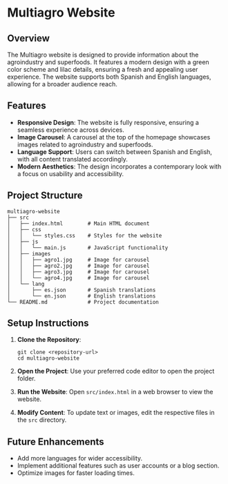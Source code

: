 # Multiagro Website

## Overview
The Multiagro website is designed to provide information about the agroindustry and superfoods. It features a modern design with a green color scheme and lilac details, ensuring a fresh and appealing user experience. The website supports both Spanish and English languages, allowing for a broader audience reach.

## Features
- **Responsive Design**: The website is fully responsive, ensuring a seamless experience across devices.
- **Image Carousel**: A carousel at the top of the homepage showcases images related to agroindustry and superfoods.
- **Language Support**: Users can switch between Spanish and English, with all content translated accordingly.
- **Modern Aesthetics**: The design incorporates a contemporary look with a focus on usability and accessibility.

## Project Structure
```
multiagro-website
├── src
│   ├── index.html        # Main HTML document
│   ├── css
│   │   └── styles.css    # Styles for the website
│   ├── js
│   │   └── main.js       # JavaScript functionality
│   ├── images
│   │   ├── agro1.jpg     # Image for carousel
│   │   ├── agro2.jpg     # Image for carousel
│   │   ├── agro3.jpg     # Image for carousel
│   │   └── agro4.jpg     # Image for carousel
│   └── lang
│       ├── es.json       # Spanish translations
│       └── en.json       # English translations
└── README.md             # Project documentation
```

## Setup Instructions
1. **Clone the Repository**: 
   ```
   git clone <repository-url>
   cd multiagro-website
   ```

2. **Open the Project**: Use your preferred code editor to open the project folder.

3. **Run the Website**: Open `src/index.html` in a web browser to view the website.

4. **Modify Content**: To update text or images, edit the respective files in the `src` directory.

## Future Enhancements
- Add more languages for wider accessibility.
- Implement additional features such as user accounts or a blog section.
- Optimize images for faster loading times.